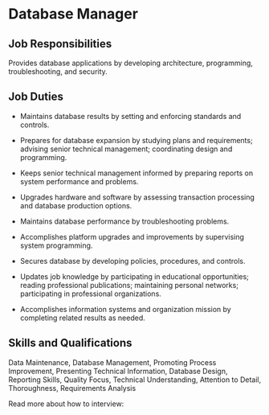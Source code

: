 # Database Manager

## Job Responsibilities

Provides database applications by developing architecture, programming, troubleshooting, and security.

## Job Duties

* Maintains database results by setting and enforcing standards and controls.

* Prepares for database expansion by studying plans and requirements; advising senior technical management; coordinating design and programming.

* Keeps senior technical management informed by preparing reports on system performance and problems.

* Upgrades hardware and software by assessing transaction processing and database production options.

* Maintains database performance by troubleshooting problems.

* Accomplishes platform upgrades and improvements by supervising system programming.

* Secures database by developing policies, procedures, and controls.

* Updates job knowledge by participating in educational opportunities; reading professional publications; maintaining personal networks; participating in professional organizations.

* Accomplishes information systems and organization mission by completing related results as needed.

## Skills and Qualifications

Data Maintenance, Database Management, Promoting Process Improvement, Presenting Technical Information, Database Design, Reporting Skills, Quality Focus, Technical Understanding, Attention to Detail, Thoroughness, Requirements Analysis

Read more about how to interview:

